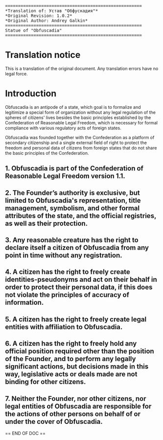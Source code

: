 <pre>
=====================================================
*Translation of: Устав "Обфускадия"*
*Original Revision: 1.0.2*
*Original Author: Andrey Galkin*
=====================================================
Statue of "Obfuscadia"
=====================================================
</pre>

# Translation notice

This is a translation of the original document. Any translation errors
have no legal force.

# Introduction

Obfuscadia is an antipode of a state, which goal is to formalize and legitimize a special form of organization without any legal regulation of the spheres of citizens' lives besides the basic principles established by the Confederation of Reasonable Legal Freedom, which is necessary for formal compliance with various regulatory acts of foreign states.

Obfuscadia was founded together with the Confederation as a platform of secondary citizenship and a single external field of right to protect the freedom and personal data of citizens from foreign states that do not share the basic principles of the Confederation.


## 1. Obfuscadia is part of the Confederation of Reasonable Legal Freedom version 1.1.

## 2. The Founder’s authority is exclusive, but limited to Obfuscadia's representation, title management, symbolism, and other formal attributes of the state, and the official registries, as well as their protection.

## 3. Any reasonable creature has the right to declare itself a citizen of Obfuscadia from any point in time without any registration.

## 4. A citizen has the right to freely create identities-pseudonyms and act on their behalf in order to protect their personal data, if this does not violate the principles of accuracy of information.

## 5. A citizen has the right to freely create legal entities with affiliation to Obfuscadia.

## 6. A citizen has the right to freely hold any official position required other than the position of the Founder, and to perform any legally significant actions, but decisions made in this way, legislative acts or deals made are not binding for other citizens.

## 7. Neither the Founder, nor other citizens, nor legal entities of Obfuscadia are responsible for the actions of other persons on behalf of or under the cover of Obfuscadia.

== END OF DOC ==
